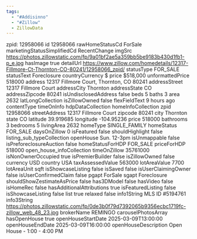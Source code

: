 ```yaml
---
tags:
  - "#Addisinno"
  - "#Zillow"
  - ZillowData
---
```

zpid: 12958066
id 12958066
rawHomeStatusCd	ForSale
marketingStatusSimplifiedCd	RecentChange
imgSrc	https://photos.zillowstatic.com/fp/9a01bf2ae5a359bb5be9183b430d1fb1-p_e.jpg
hasImage	true
detailUrl	https://www.zillow.com/homedetails/12317-Fillmore-Ct-Thornton-CO-80241/12958066_zpid/
statusType	FOR_SALE
statusText	Foreclosure
countryCurrency	$
price	$518,000
unformattedPrice	518000
address	12317 Fillmore Court, Thornton, CO 80241
addressStreet	12317 Fillmore Court
addressCity	Thornton
addressState	CO
addressZipcode	80241
isUndisclosedAddress	false
beds	5
baths	3
area	2632
latLongCollection
isZillowOwned	false
flexFieldText	9 hours ago
contentType	timeOnInfo
hdpDataCollection
homeInfoCollection
zpid	12958066
streetAddress	12317 Fillmore Court
zipcode	80241
city	Thornton
state	CO
latitude	39.919685
longitude	-104.95236
price	518000
bathrooms	3
bedrooms	5
livingArea	2632
homeType	SINGLE_FAMILY
homeStatus	FOR_SALE
daysOnZillow	0
isFeatured	false
shouldHighlight	false
listing_sub_typeCollection
openHouse	Sun. 12-3pm
isUnmappable	false
isPreforeclosureAuction	false
homeStatusForHDP	FOR_SALE
priceForHDP	518000
open_house_infoCollection
timeOnZillow	35761000
isNonOwnerOccupied	true
isPremierBuilder	false
isZillowOwned	false
currency	USD
country	USA
taxAssessedValue	563000
lotAreaValue	7700
lotAreaUnit	sqft
isShowcaseListing	false
isSaved	false
isUserClaimingOwner	false
isUserConfirmedClaim	false
pgapt	ForSale
sgapt	Foreclosure
shouldShowZestimateAsPrice	false
has3DModel	false
hasVideo	false
isHomeRec	false
hasAdditionalAttributions	true
isFeaturedListing	false
isShowcaseListing	false
list	true
relaxed	false
info1String	MLS ID #5194761
info3String	https://photos.zillowstatic.com/fp/0de3b0f79d7392065b9356ecbc1719fc-zillow_web_48_23.jpg
brokerName	REMINGO
carouselPhotosArray
hasOpenHouse	true
openHouseStartDate	2025-03-09T13:00:00
openHouseEndDate	2025-03-09T16:00:00
openHouseDescription	Open House - 1:00 - 4:00 PM